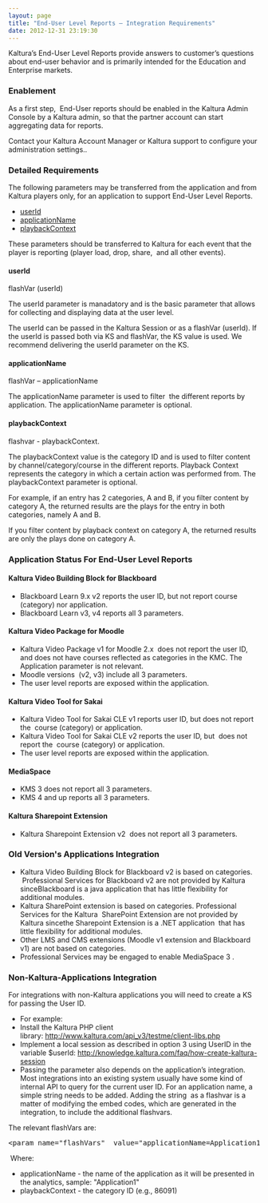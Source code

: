 ```yaml
---
layout: page
title: "End-User Level Reports – Integration Requirements"
date: 2012-12-31 23:19:30
---
```


Kaltura’s End-User Level Reports provide answers to customer’s questions about end-user behavior and is primarily intended for the Education and Enterprise markets.

### Enablement

As a first step,  End-User reports should be enabled in the Kaltura Admin Console by a Kaltura admin, so that the partner account can start aggregating data for reports.

Contact your Kaltura Account Manager or Kaltura support to configure your administration settings..

### Detailed Requirements

The following parameters may be transferred from the application and from Kaltura players only, for an application to support End-User Level Reports.

*   [userId][1]
*   [applicationName][2]
*   [playbackContext][3]

 [1]: #UserId
 [2]: #ApplicationName
 [3]: #PlaybackContext

These parameters should be transferred to Kaltura for each event that the player is reporting (player load, drop, share,  and all other events).

#### <a name="UserId"></a>userId

flashVar (userId)

The userId parameter is manadatory and is the basic parameter that allows for collecting and displaying data at the user level.

The userId can be passed in the Kaltura Session or as a flashVar (userId). If the userId is passed both via KS and flashVar, the KS value is used. We recommend delivering the userId parameter on the KS.

#### applicationName<a name="ApplicationName"></a>

flashVar – applicationName

The applicationName parameter is used to filter  the different reports by application. The applicationName parameter is optional.

#### <a name="PlaybackContext"></a>playbackContext

flashvar - playbackContext.

The playbackContext value is the category ID and is used to filter content by channel/category/course in the different reports. Playback Context represents the category in which a certain action was performed from. The playbackContext parameter is optional.

For example, if an entry has 2 categories, A and B, if you filter content by category A, the returned results are the plays for the entry in both categories, namely A and B.

If you filter content by playback context on category A, the returned results are only the plays done on category A.

### Application Status For End-User Level Reports

#### Kaltura Video Building Block for Blackboard

*   Blackboard Learn 9.x v2 reports the user ID, but not report course (category) nor application.
*   Blackboard Learn v3, v4 reports all 3 parameters.

#### Kaltura Video Package for Moodle

*   Kaltura Video Package v1 for Moodle 2.x  does not report the user ID, and does not have courses reflected as categories in the KMC. The Application parameter is not relevant.
*   Moodle versions  (v2, v3) include all 3 parameters.
*   The user level reports are exposed within the application.

#### Kaltura Video Tool for Sakai

*   Kaltura Video Tool for Sakai CLE v1 reports user ID, but does not report the  course (category) or application.  
*   Kaltura Video Tool for Sakai CLE v2 reports the user ID, but  does not report the  course (category) or application.
*   The user level reports are exposed within the application.

#### MediaSpace

*   KMS 3 does not report all 3 parameters.
*   KMS 4 and up reports all 3 parameters.

#### Kaltura Sharepoint Extension

*   Kaltura Sharepoint Extension v2  does not report all 3 parameters.

### Old Version's Applications Integration

*   Kaltura Video Building Block for Blackboard v2 is based on categories.  Professional Services for Blackboard v2 are not provided by Kaltura sinceBlackboard is a java application that has little flexibility for additional modules.
*   Kaltura SharePoint extension is based on categories. Professional Services for the Kaltura  SharePoint Extension are not provided by Kaltura sincethe Sharepoint Extension is a .NET application  that has little flexibility for additional modules.
*   Other LMS and CMS extensions (Moodle v1 extension and Blackboard v1) are not based on categories.
*   Professional Services may be engaged to enable MediaSpace 3 .

### Non-Kaltura-Applications Integration

For integrations with non-Kaltura applications you will need to create a KS for passing the User ID.

*   For example:
*   Install the Kaltura PHP client library: <a href="http://www.kaltura.com/api_v3/testme/client-libs.php" target="_blank">http://www.kaltura.com/api_v3/testme/client-libs.php</a>
*   Implement a local session as described in option 3 using UserID in the variable $userId: <a href="http://knowledge.kaltura.com/faq/how-create-kaltura-session" target="_blank">http://knowledge.kaltura.com/faq/how-create-kaltura-session</a>
*   Passing the parameter also depends on the application’s integration. Most integrations into an existing system usually have some kind of internal API to query for the current user ID. For an application name, a simple string needs to be added. Adding the string  as a flashvar is a matter of modifying the embed codes, which are generated in the integration, to include the additional flashvars.

<span style="text-align: justify;">The relevant flashVars are:</span>

<pre class="brush: as3;fontsize: 100; first-line: 1; ">&lt;param name="flashVars"  value="applicationName=Application1&amp;playbackContext=86091" /&gt;</pre>

 Where:

*   applicationName - the name of the application as it will be presented in the analytics, sample: "Application1"
*   playbackContext - the category ID (e.g., 86091)

 